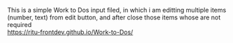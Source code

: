 This is a simple Work to Dos input filed, in which i am editting multiple items (number, text) from edit button, and after close those items whose are not required    
https://ritu-frontdev.github.io/Work-to-Dos/
